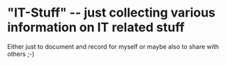 # "IT-Stuff" -- just collecting various information on IT related stuff
Either just to document and record for myself or maybe also to share with others ;-)